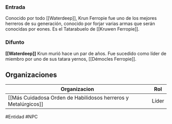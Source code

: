
### Entrada
Conocido por todo [[Waterdeep]], Krun Ferropie fue uno de los mejores herreros de su generación, conocido por forjar varias armas que serán conocidas por eones. Es el Tatarabuelo de [[Kruwen Ferropie]].

### Difunto
**[[Waterdeep]]**
Krun murió hace un par de años. Fue sucedido como líder de miembro por uno de sus tatara yernos, [[Démocles Ferropie]].

## Organizaciones

| Organizacion                                                   | Rol |
| -------------------------------------------------------------- | --- |
| [[Más Cuidadosa Orden de Habilidosos herreros y Metalúrgicos]] | Líder    |


#Entidad #NPC 